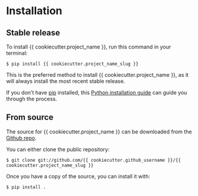 # Installation

## Stable release

To install {{ cookiecutter.project_name }}, run this command in your
terminal:

```console
$ pip install {{ cookiecutter.project_name_slug }}
```

This is the preferred method to install {{ cookiecutter.project_name
}}, as it will always install the most recent stable release.

If you don't have [pip][] installed, this [Python installation guide][]
can guide you through the process.

## From source

The source for {{ cookiecutter.project_name }} can be downloaded from
the [Github repo][].

You can either clone the public repository:

```console
$ git clone git://github.com/{{ cookiecutter.github_username }}/{{ cookiecutter.project_name_slug }}
```

Once you have a copy of the source, you can install it with:

```console
$ pip install .
```

[pip]: https://pip.pypa.io
[Python installation guide]: http://docs.python-guide.org/en/latest/starting/installation/
[Github repo]: https://github.com/%7B%7B%20cookiecutter.github_username%20%7D%7D/%7B%7B%20cookiecutter.project_name_slug%20%7D%7D
